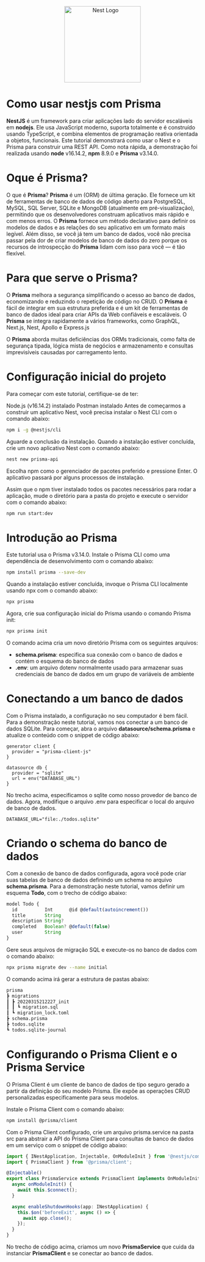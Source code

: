 <p align="center">
  <a href="http://nestjs.com/" target="blank"><img src="https://nestjs.com/img/logo-small.svg" width="200" alt="Nest Logo" /></a>
</p>

[circleci-image]: https://img.shields.io/circleci/build/github/nestjs/nest/master?token=abc123def456
[circleci-url]: https://circleci.com/gh/nestjs/nest


# Como usar nestjs com Prisma

**NestJS** é um framework para criar aplicações lado do servidor escaláveis em **nodejs**. Ele usa JavaScript moderno, suporta totalmente e é construído usando TypeScript, e combina elementos de programação reativa orientada a objetos, funcionais. Este tutorial demonstrará como usar o Nest e o Prisma para construir uma REST API. Como nota rápida, a demonstração foi realizada usando **node** v16.14.2, **npm** 8.9.0 e **Prisma** v3.14.0.


# Oque é Prisma?

O que é **Prisma**? **Prisma** é um (ORM) de última geração. Ele fornece um kit de ferramentas de banco de dados de código aberto para PostgreSQL, MySQL, SQL Server, SQLite e MongoDB (atualmente em pré-visualização), permitindo que os desenvolvedores construam aplicativos mais rápido e com menos erros. O **Prisma** fornece um método declarativo para definir os modelos de dados e as relações do seu aplicativo em um formato mais legível. Além disso, se você já tem um banco de dados, você não precisa passar pela dor de criar modelos de banco de dados do zero porque os recursos de introspecção do **Prisma** lidam com isso para você — é tão flexível.


# Para que serve o Prisma?

O **Prisma** melhora a segurança simplificando o acesso ao banco de dados, economizando e reduzindo o repetição de código no CRUD. O **Prisma** é fácil de integrar em sua estrutura preferida e é um kit de ferramentas de banco de dados ideal para criar APIs da Web confiáveis e escaláveis. O **Prisma** se integra rapidamente a vários frameworks, como GraphQL, Next.js, Nest, Apollo e Express.js

O **Prisma** aborda muitas deficiências dos ORMs tradicionais, como falta de segurança tipada, lógica mista de negócios e armazenamento e consultas imprevisíveis causadas por carregamento lento.

# Configuração inicial do projeto

Para começar com este tutorial, certifique-se de ter:

Node.js (v16.14.2) instalado
Postman instalado
Antes de começarmos a construir um aplicativo Nest, você precisa instalar o Nest CLI com o comando abaixo:

```bash
npm i -g @nestjs/cli
```

Aguarde a conclusão da instalação. Quando a instalação estiver concluída, crie um novo aplicativo Nest com o comando abaixo:

```bash
nest new prisma-api
```

Escolha npm como o gerenciador de pacotes preferido e pressione Enter. O aplicativo passará por alguns processos de instalação.

Assim que o npm tiver instalado todos os pacotes necessários para rodar a aplicação, mude o diretório para a pasta do projeto e execute o servidor com o comando abaixo:
  
  ```bash
  npm run start:dev
  ```

# Introdução ao Prisma

Este tutorial usa o Prisma v3.14.0. Instale o Prisma CLI como uma dependência de desenvolvimento com o comando abaixo:
  
  ```bash
  npm install prisma --save-dev
  ```

  Quando a instalação estiver concluída, invoque o Prisma CLI localmente usando npx com o comando abaixo:
  
  ```bash
  npx prisma
  ```

  Agora, crie sua configuração inicial do Prisma usando o comando Prisma init:
  
  ```bash
  npx prisma init
  ```

  O comando acima cria um novo diretório Prisma com os seguintes arquivos:

- **schema.prisma**: especifica sua conexão com o banco de dados e contém o esquema do banco de dados
- **.env**: um arquivo dotenv normalmente usado para armazenar suas credenciais de banco de dados em um grupo de variáveis de ambiente

# Conectando a um banco de dados

Com o Prisma instalado, a configuração no seu computador é bem fácil. Para a demonstração neste tutorial, vamos nos conectar a um banco de dados SQLite. Para começar, abra o arquivo **datasource/schema.prisma** e atualize o conteúdo com o snippet de código abaixo:

```prisma
generator client {
  provider = "prisma-client-js"
}

datasource db {
  provider = "sqlite"
  url = env("DATABASE_URL")
}
```

No trecho acima, especificamos o sqlite como nosso provedor de banco de dados. Agora, modifique o arquivo .env para especificar o local do arquivo de banco de dados.

```.env
DATABASE_URL="file:./todos.sqlite"
```

# Criando o schema do banco de dados

Com a conexão de banco de dados configurada, agora você pode criar suas tabelas de banco de dados definindo um schema no arquivo **schema.prisma**. Para a demonstração neste tutorial, vamos definir um esquema **Todo**, com o trecho de código abaixo:

```js
model Todo {
  id          Int      @id @default(autoincrement())
  title       String
  description String?
  completed   Boolean? @default(false)
  user        String
}
```

Gere seus arquivos de migração SQL e execute-os no banco de dados com o comando abaixo:
  
  ```bash
  npx prisma migrate dev --name initial
  ```

  O comando acima irá gerar a estrutura de pastas abaixo:

  ```bash
  prisma
 ┣ migrations
 ┃ ┣ 20220315212227_init
 ┃ ┃ ┗ migration.sql
 ┃ ┗ migration_lock.toml
 ┣ schema.prisma
 ┣ todos.sqlite
 ┗ todos.sqlite-journal
 ```

# Configurando o Prisma Client e o Prisma Service

O Prisma Client é um cliente de banco de dados de tipo seguro gerado a partir da definição do seu modelo Prisma. Ele expõe as operações CRUD personalizadas especificamente para seus modelos.

Instale o Prisma Client com o comando abaixo:

```bash
npm install @prisma/client
```

Com o Prisma Client configurado, crie um arquivo prisma.service na pasta src para abstrair a API do Prisma Client para consultas de banco de dados em um serviço com o snippet de código abaixo:

```ts
import { INestApplication, Injectable, OnModuleInit } from '@nestjs/common';
import { PrismaClient } from '@prisma/client';

@Injectable()
export class PrismaService extends PrismaClient implements OnModuleInit {
  async onModuleInit() {
    await this.$connect();
  }

  async enableShutdownHooks(app: INestApplication) {
    this.$on('beforeExit', async () => {
      await app.close();
    });
  }
}
```

No trecho de código acima, criamos um novo **PrismaService** que cuida da instanciar **PrismaClient** e se conectar ao banco de dados.
